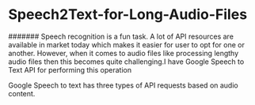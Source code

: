 # Speech2Text-for-Long-Audio-Files

####### Speech recognition is a fun task. A lot of API resources are available in market today which makes it easier for user to opt for one or another. However, when it comes to audio files like processing lengthy audio files then this becomes quite challenging.I have Google Speech to Text API for performing this operation

Google Speech to text has three types of API requests based on audio content.
